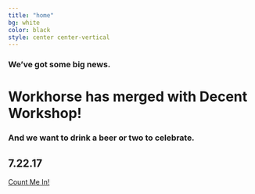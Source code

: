 ```yaml
---
title: "home"
bg: white
color: black
style: center center-vertical
---
```


### We’ve got some big news.

# **Workhorse has merged with Decent Workshop!**

### And we want to drink a beer or two to celebrate. 

## **7.22.17**

<a class="btn" href="#20000105signup">Count Me In!</a>
